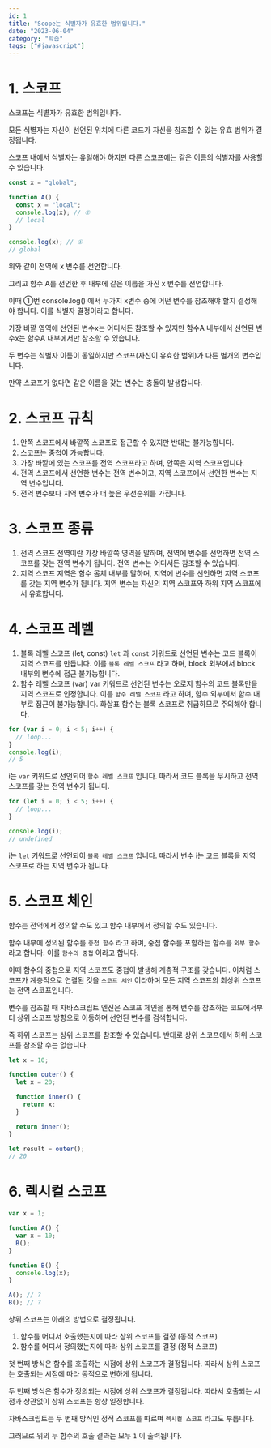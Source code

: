 ```yaml
---
id: 1
title: "Scope는 식별자가 유효한 범위입니다."
date: "2023-06-04"
category: "학습"
tags: ["#javascript"]
---
```


# 1. 스코프

스코프는 식별자가 유효한 범위입니다.

모든 식별자는 자신이 선언된 위치에 다른 코드가 자신을 참조할 수 있는 유효 범위가 결정됩니다.

스코프 내에서 식별자는 유일해야 하지만 다른 스코프에는 같은 이름의 식별자를 사용할 수 있습니다.

```js
const x = "global";

function A() {
  const x = "local";
  console.log(x); // ②
  // local
}

console.log(x); // ①
// global
```

위와 같이 전역에 x 변수를 선언합니다.

그리고 함수 A를 선언한 후 내부에 같은 이름을 가진 x 변수를 선언합니다.

이때 ①번 console.log() 에서 두가지 x변수 중에 어떤 변수를 참조해야 할지 결정해야 합니다. 이를 식별자 결정이라고 합니다.

가장 바깥 영역에 선언된 변수x는 어디서든 참조할 수 있지만 함수A 내부에서 선언된 변수x는 함수A 내부에서만 참조할 수 있습니다.

두 변수는 식별자 이름이 동일하지만 스코프(자신이 유효한 범위)가 다른 별개의 변수입니다.

만약 스코프가 없다면 같은 이름을 갖는 변수는 충돌이 발생합니다.

# 2. 스코프 규칙

1. 안쪽 스코프에서 바깥쪽 스코프로 접근할 수 있지만 반대는 불가능합니다.
2. 스코프는 중첩이 가능합니다.
3. 가장 바깥에 있는 스코프를 전역 스코프라고 하며, 안쪽은 지역 스코프입니다.
4. 전역 스코프에서 선언한 변수는 전역 변수이고, 지역 스코프에서 선언한 변수는 지역 변수입니다.
5. 전역 변수보다 지역 변수가 더 높은 우선순위를 가집니다.

# 3. 스코프 종류

1. 전역 스코프
   전역이란 가장 바깥쪽 영역을 말하며, 전역에 변수를 선언하면 전역 스코프를 갖는 전역 변수가 됩니다. 전역 변수는 어디서든 참조할 수 있습니다.
2. 지역 스코프
   지역은 함수 몸체 내부를 말하며, 지역에 변수를 선언하면 지역 스코프를 갖는 지역 변수가 됩니다. 지역 변수는 자신의 지역 스코프와 하위 지역 스코프에서 유효합니다.

# 4. 스코프 레벨

1. 블록 레벨 스코프 (let, const)
   `let` 과 `const` 키워드로 선언된 변수는 코드 블록이 지역 스코프를 만듭니다. 이를 `블록 레벨 스코프` 라고 하며, block 외부에서 block 내부의 변수에 접근 불가능합니다.
2. 함수 레벨 스코프 (var)
   var 키워드로 선언된 변수는 오로지 함수의 코드 블록만을 지역 스코프로 인정합니다. 이를 `함수 레벨 스코프` 라고 하며, 함수 외부에서 함수 내부로 접근이 불가능합니다.
   화살표 함수는 블록 스코프로 취급하므로 주의해야 합니다.

```js
for (var i = 0; i < 5; i++) {
  // loop...
}
console.log(i);
// 5
```

i는 `var` 키워드로 선언되어 `함수 레벨 스코프` 입니다. 따라서 코드 블록을 무시하고 전역 스코프를 갖는 전역 변수가 됩니다.

```js
for (let i = 0; i < 5; i++) {
  // loop...
}

console.log(i);
// undefined
```

i는 `let` 키워드로 선언되어 `블록 레벨 스코프` 입니다. 따라서 변수 i는 코드 블록을 지역 스코프로 하는 지역 변수가 됩니다.

# 5. 스코프 체인

함수는 전역에서 정의할 수도 있고 함수 내부에서 정의할 수도 있습니다.

함수 내부에 정의된 함수를 `중첩 함수` 라고 하며, 중첩 함수를 포함하는 함수를 `외부 함수` 라고 합니다. 이를 `함수의 중첩` 이라고 합니다.

이때 함수의 중첩으로 지역 스코프도 중첩이 발생해 계층적 구조를 갖습니다. 이처럼 스코프가 계층적으로 연결된 것을 `스코프 체인` 이라하며 모든 지역 스코프의 최상위 스코프는 전역 스코프입니다.

변수를 참조할 때 자바스크립트 엔진은 스코프 체인을 통해 변수를 참조하는 코드에서부터 상위 스코프 방향으로 이동하며 선언된 변수를 검색합니다.

즉 하위 스코프는 상위 스코프를 참조할 수 있습니다. 반대로 상위 스코프에서 하위 스코프를 참조할 수는 없습니다.

```js
let x = 10;

function outer() {
  let x = 20;

  function inner() {
    return x;
  }

  return inner();
}

let result = outer();
// 20
```

# 6. 렉시컬 스코프

```js
var x = 1;

function A() {
  var x = 10;
  B();
}

function B() {
  console.log(x);
}

A(); // ?
B(); // ?
```

상위 스코프는 아래의 방법으로 결정됩니다.

1. 함수를 어디서 호출했는지에 따라 상위 스코프를 결정 (동적 스코프)
2. 함수를 어디서 정의했는지에 따라 상위 스코프를 결정 (정적 스코프)

첫 번째 방식은 함수를 호출하는 시점에 상위 스코프가 결정됩니다. 따라서 상위 스코프는 호출되는 시점에 따라 동적으로 변하게 됩니다.

두 번째 방식은 함수가 정의되는 시점에 상위 스코프가 결정됩니다. 따라서 호출되는 시점과 상관없이 상위 스코프는 항상 일정합니다.

자바스크립트는 두 번째 방식인 정적 스코프를 따르며 `렉시컬 스코프` 라고도 부릅니다.

그러므로 위의 두 함수의 호출 결과는 모두 `1` 이 출력됩니다.
